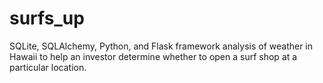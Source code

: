 # surfs_up
SQLite, SQLAlchemy, Python, and Flask framework analysis of weather in Hawaii to help an investor determine whether to open a surf shop at a particular location. 